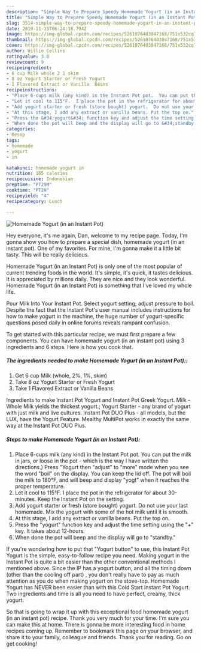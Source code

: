 ```yaml
---
description: "Simple Way to Prepare Speedy Homemade Yogurt (in an Instant Pot)"
title: "Simple Way to Prepare Speedy Homemade Yogurt (in an Instant Pot)"
slug: 3514-simple-way-to-prepare-speedy-homemade-yogurt-in-an-instant-pot
date: 2019-11-15T06:24:18.794Z
image: https://img-global.cpcdn.com/recipes/5261076403847168/751x532cq70/homemade-yogurt-in-an-instant-pot-recipe-main-photo.jpg
thumbnail: https://img-global.cpcdn.com/recipes/5261076403847168/751x532cq70/homemade-yogurt-in-an-instant-pot-recipe-main-photo.jpg
cover: https://img-global.cpcdn.com/recipes/5261076403847168/751x532cq70/homemade-yogurt-in-an-instant-pot-recipe-main-photo.jpg
author: Willie Collins
ratingvalue: 3.8
reviewcount: 9
recipeingredient:
- 6 cup Milk whole 2 1 skim
- 8 oz Yogurt Starter or Fresh Yogurt
- 1 Flavored Extract or Vanilla  Beans
recipeinstructions:
- "Place 6-cups milk (any kind) in the Instant Pot pot.  You can put the milk in jars, or loose in the pot - which is the way I have written the directions.)  Press &#34;Yogurt then &#34;adjust&#34; to &#34;more&#34; mode when you see the word &#34;boil&#34; on the display. You can keep the lid off.  The pot will boil the milk to 180°F, and will beep and display &#34;yogt&#34; when it reaches the proper temperature."
- "Let it cool to 115°F.  I place the pot in the refrigerator for about 30-minutes. Keep the Instant Pot on the setting."
- "Add yogurt starter or fresh (store bought) yogurt.  Do not use your last homemade.  Mix the yogurt with some of the hot milk until it is smooth."
- "At this stage, I add any extract or vanilla beans. Put the top on."
- "Press the &#34;yogurt&#34; function key and adjust the time setting using the &#34;+&#34; key.  It takes about 12-hours."
- "When done the pot will beep and the display will go to &#34;standby.&#34;"
categories:
- Resep
tags:
- homemade
- yogurt
- in

katakunci: homemade yogurt in
nutrition: 165 calories
recipecuisine: Indonesian
preptime: "PT29M"
cooktime: "PT2H"
recipeyield: "4"
recipecategory: Lunch

---
```



![Homemade Yogurt (in an Instant Pot)](https://img-global.cpcdn.com/recipes/5261076403847168/751x532cq70/homemade-yogurt-in-an-instant-pot-recipe-main-photo.jpg)

Hey everyone, it's me again, Dan, welcome to my recipe page. Today, I'm gonna show you how to prepare a special dish, homemade yogurt (in an instant pot). One of my favorites. For mine, I'm gonna make it a little bit tasty. This will be really delicious.

Homemade Yogurt (in an Instant Pot) is only one of the most popular of current trending foods in the world. It's simple, it's quick, it tastes delicious. It is appreciated by millions daily. They are nice and they look wonderful. Homemade Yogurt (in an Instant Pot) is something that I've loved my whole life.

Pour Milk Into Your Instant Pot. Select yogurt setting; adjust pressure to boil. Despite the fact that the Instant Pot&#39;s user manual includes instructions for how to make yogurt in the machine, the huge number of yogurt-specific questions posed daily in online forums reveals rampant confusion.


To get started with this particular recipe, we must first prepare a few components. You can have homemade yogurt (in an instant pot) using 3 ingredients and 6 steps. Here is how you cook that.

##### The ingredients needed to make Homemade Yogurt (in an Instant Pot)::

1. Get 6 cup Milk (whole, 2%, 1%, skim)
1. Take 8 oz Yogurt Starter or Fresh Yogurt
1. Take 1 Flavored Extract or Vanilla  Beans


Ingredients to make Instant Pot Yogurt and Instant Pot Greek Yogurt. Milk - Whole Milk yields the thickest yogurt.; Yogurt Starter - any brand of yogurt with just milk and live cultures. Instant Pot DUO Plus - all models, but the LUX, have the Yogurt Feature. Mealthy MultiPot works in exactly the same way at the Instant Pot DUO Plus. 

##### Steps to make Homemade Yogurt (in an Instant Pot):

1. Place 6-cups milk (any kind) in the Instant Pot pot.  You can put the milk in jars, or loose in the pot - which is the way I have written the directions.)  Press &#34;Yogurt then &#34;adjust&#34; to &#34;more&#34; mode when you see the word &#34;boil&#34; on the display. You can keep the lid off.  The pot will boil the milk to 180°F, and will beep and display &#34;yogt&#34; when it reaches the proper temperature.
1. Let it cool to 115°F.  I place the pot in the refrigerator for about 30-minutes. Keep the Instant Pot on the setting.
1. Add yogurt starter or fresh (store bought) yogurt.  Do not use your last homemade.  Mix the yogurt with some of the hot milk until it is smooth.
1. At this stage, I add any extract or vanilla beans. Put the top on.
1. Press the &#34;yogurt&#34; function key and adjust the time setting using the &#34;+&#34; key.  It takes about 12-hours.
1. When done the pot will beep and the display will go to &#34;standby.&#34;


If you&#39;re wondering how to put that &#34;Yogurt button&#34; to use, this Instant Pot Yogurt is the simple, easy-to-follow recipe you need. Making yogurt in the Instant Pot is quite a bit easier than the other conventional methods I mentioned above. Since the IP has a yogurt button, and all the timing down (other than the cooling off part) , you don&#39;t really have to pay as much attention as you do when making yogurt on the stove-top. Homemade Yogurt has NEVER been easier than with this Cold Start Instant Pot Yogurt. Two ingredients and time is all you need to have perfect, creamy, thick yogurt. 

So that is going to wrap it up with this exceptional food homemade yogurt (in an instant pot) recipe. Thank you very much for your time. I'm sure you can make this at home. There is gonna be more interesting food in home recipes coming up. Remember to bookmark this page on your browser, and share it to your family, colleague and friends. Thank you for reading. Go on get cooking!
